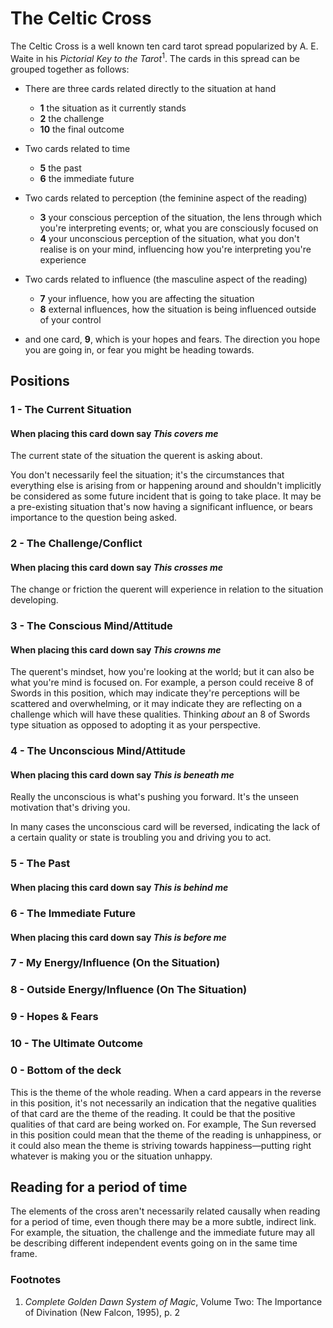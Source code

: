 # The Celtic Cross

The Celtic Cross is a well known ten card tarot spread popularized by A. E. Waite in his *Pictorial Key to the Tarot*<sup>1</sup>. The cards in this spread can be grouped together as follows:

- There are three cards related directly to the situation at hand

	- **1** the situation as it currently stands
	- **2** the challenge
	- **10** the final outcome

- Two cards related to time

	- **5** the past
	- **6** the immediate future
	
- Two cards related to perception (the feminine aspect of the reading)

	- **3** your conscious perception of the situation, the lens through which you're interpreting events; or, what you are consciously focused on
	- **4** your unconscious perception of the situation, what you don't realise is on your mind, influencing how you're interpreting you're experience

- Two cards related to influence (the masculine aspect of the reading)

	- **7** your influence, how you are affecting the situation
	- **8** external influences, how the situation is being influenced outside of your control

- and one card, **9**, which is your hopes and fears. The direction you hope you are going in, or fear you might be heading towards.



## Positions

### 1 - The Current Situation

#### When placing this card down say *This covers me*

The current state of the situation the querent is asking about.

You don't necessarily feel the situation; it's the circumstances that everything else is arising from or happening around and shouldn't implicitly be considered as some future incident that is going to take place. It may be a pre-existing situation that's now having a significant influence, or bears importance to the question being asked.



### 2 - The Challenge/Conflict

#### When placing this card down say *This crosses me*

The change or friction the querent will experience in relation to the situation developing.



### 3 - The Conscious Mind/Attitude

#### When placing this card down say *This crowns me*

The querent's mindset, how you're looking at the world; but it can also be what you're mind is focused on. For example, a person could receive 8 of Swords in this position, which may indicate they're perceptions will be scattered and overwhelming, or it may indicate they are reflecting on a challenge which will have these qualities. Thinking *about* an 8 of Swords type situation as opposed to adopting it as your perspective. 



### 4 - The Unconscious Mind/Attitude

#### When placing this card down say *This is beneath me*

Really the unconscious is what's pushing you forward. It's the unseen motivation that's driving you.

In many cases the unconscious card will be reversed, indicating the lack of a certain quality or state is troubling you and driving you to act.



### 5 - The Past

#### When placing this card down say *This is behind me*



### 6 - The Immediate Future

#### When placing this card down say *This is before me*



### 7 - My Energy/Influence (On the Situation)



### 8 - Outside Energy/Influence (On The Situation)



### 9 - Hopes & Fears



### 10 - The Ultimate Outcome



### 0 - Bottom of the deck

This is the theme of the whole reading. When a card appears in the reverse in this position, it's not necessarily an indication that the negative qualities of that card are the theme of the reading. It could be that the positive qualities of that card are being worked on. For example, The Sun reversed in this position could mean that the theme of the reading is unhappiness, or it could also mean the theme is striving towards happiness—putting right whatever is making you or the situation unhappy.



## Reading for a period of time

The elements of the cross aren't necessarily related causally when reading for a period of time, even though there may be a more subtle, indirect link. For example, the situation, the challenge and the immediate future may all be describing different independent events going on in the same time frame.



### Footnotes

1. *Complete Golden Dawn System of Magic*, Volume Two: The Importance of Divination (New Falcon, 1995), p. 2


